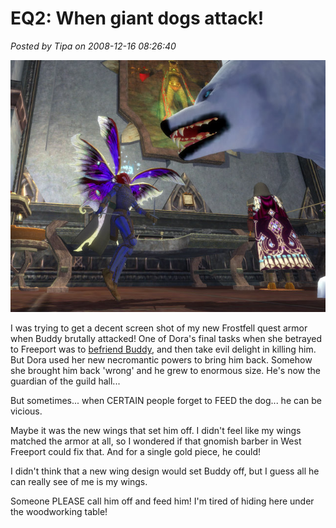 # EQ2: When giant dogs attack!

*Posted by Tipa on 2008-12-16 08:26:40*

![](../uploads/2008/12/everquest2-2008-12-16-00-45-28-721.jpg "everquest2-2008-12-16-00-45-28-721")

I was trying to get a decent screen shot of my new Frostfell quest armor when Buddy brutally attacked! One of Dora's final tasks when she betrayed to Freeport was to [befriend Buddy](../index.php/2006/06/21/eq-betraying-qeynos-proving-my-worth/), and then take evil delight in killing him. But Dora used her new necromantic powers to bring him back. Somehow she brought him back 'wrong' and he grew to enormous size. He's now the guardian of the guild hall...

But sometimes... when CERTAIN people forget to FEED the dog... he can be vicious.

Maybe it was the new wings that set him off. I didn't feel like my wings matched the armor at all, so I wondered if that gnomish barber in West Freeport could fix that. And for a single gold piece, he could!

I didn't think that a new wing design would set Buddy off, but I guess all he can really see of me is my wings.

Someone PLEASE call him off and feed him! I'm tired of hiding here under the woodworking table!


